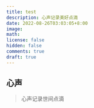 ```yaml
---
title: test
description: 心声记录美好点滴
date: 2022-08-26T03:03:05+8:00
image:
math:
license: false
hidden: false
comments: true
draft: true
---
```

## 心声
> 心声记录世间点滴

